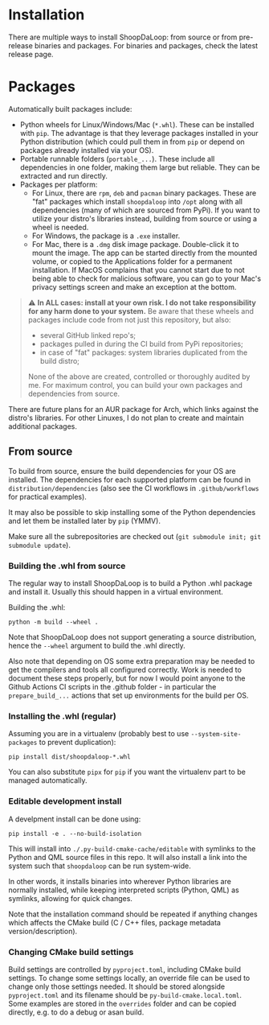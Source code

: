 
# Installation

There are multiple ways to install ShoopDaLoop: from source or from pre-release binaries and packages. For binaries and packages, check the latest release page.

# Packages

Automatically built packages include:

- Python wheels for Linux/Windows/Mac (`*.whl`). These can be installed with `pip`. The advantage is that they leverage packages installed
  in your Python distribution (which could pull them in from `pip` or depend on packages already installed via your OS).
- Portable runnable folders (`portable_...`). These include all dependencies in one folder, making them large but reliable. They can be extracted and run directly.
- Packages per platform:
   - For Linux, there are `rpm`, `deb` and `pacman` binary packages. These are "fat" packages which install `shoopdaloop` into `/opt` along with all dependencies (many of which are sourced from PyPi). If you want to utilize your distro's libraries instead, building from source or using a wheel is needed.
   - For Windows, the package is a `.exe` installer.
   - For Mac, there is a `.dmg` disk image package. Double-click it to mount the image. The app can be started directly from the mounted volume, or copied to the Applications folder for a permanent installation. If MacOS complains that you cannot start due to not being able to check for malicious software, you can go to your Mac's privacy settings screen and make an exception at the bottom.

> :warning: **In ALL cases: install at your own risk. I do not take responsibility for any harm done to your system.** Be aware that these wheels and packages include code from not just this repository, but also:
>  - several GitHub linked repo's;
>  - packages pulled in during the CI build from PyPi repositories;
>  - in case of "fat" packages: system libraries duplicated from the build distro;
> 
> None of the above are created, controlled or thoroughly audited by me. For maximum control, you can build your own packages and dependencies from source.

There are future plans for an AUR package for Arch, which links against the distro's libraries. For other Linuxes, I do not plan to create and maintain additional packages.

## From source

To build from source, ensure the build dependencies for your OS are installed. The dependencies for each supported platform can be found in `distribution/dependencies` (also see the CI workflows in `.github/workflows` for practical examples).

It may also be possible to skip installing some of the Python dependencies and let them be installed later by `pip` (YMMV).

Make sure all the subrepositories are checked out (`git submodule init; git submodule update`).

### Building the .whl from source

The regular way to install ShoopDaLoop is to build a Python .whl package and install it. Usually this should happen in a virtual environment. 

Building the .whl:

```
python -m build --wheel .
```

Note that ShoopDaLoop does not support generating a source distribution, hence the `--wheel` argument to build the .whl directly.

Also note that depending on OS some extra preparation may be needed to get the compilers and tools all configured correctly. Work is needed to document these steps properly, but for now I would point anyone to the Github Actions CI scripts in the .github folder - in particular the `prepare_build_...` actions that set up environments for the build per OS.

### Installing the .whl (regular)

Assuming you are in a virtualenv (probably best to use `--system-site-packages` to prevent duplication):

```
pip install dist/shoopdaloop-*.whl
```

You can also substitute `pipx` for `pip` if you want the virtualenv part to be managed automatically.

### Editable development install

A develpment install can be done using:

```
pip install -e . --no-build-isolation
```

This will install into `./.py-build-cmake-cache/editable` with symlinks to the Python and QML source files in this repo. It will also install a link into the system such that `shoopdaloop` can be run system-wide.

In other words, it installs binaries into wherever Python libraries are normally installed, while keeping interpreted scripts (Python, QML) as symlinks, allowing for quick changes.

Note that the installation command should be repeated if anything changes which affects the CMake build (C / C++ files, package metadata version/description).

### Changing CMake build settings

Build settings are controlled by `pyproject.toml`, including CMake build settings. To change some settings locally, an override file can be used to change only those settings needed. It should be stored alongside `pyproject.toml` and its filename should be `py-build-cmake.local.toml`. Some examples are stored in the `overrides` folder and can be copied directly, e.g. to do a debug or asan build.
